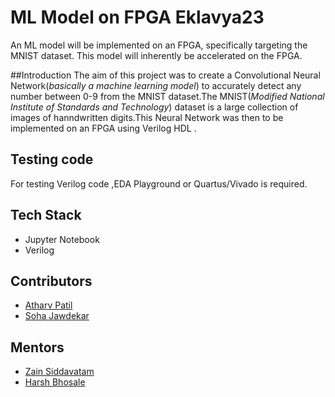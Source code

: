 # ML Model on FPGA Eklavya23
An ML model will be implemented on an FPGA, specifically targeting the MNIST dataset. This model will inherently be accelerated on the FPGA.

##Introduction
The aim of this project was to create a Convolutional Neural Network(_basically a machine learning model_) to accurately detect any number between 0-9 from the MNIST dataset.The MNIST(_Modified National Institute of Standards and Technology_) dataset is a large collection of images of hanndwritten digits.This Neural Network was then to be implemented on an FPGA using Verilog HDL .

## Testing code
For testing Verilog code ,EDA Playground or Quartus/Vivado is required.

## Tech Stack
- Jupyter Notebook
- Verilog
  
## Contributors
- [Atharv Patil](https://github.com/Atharv1035)
- [Soha Jawdekar](https://github.com/Sohajawdekar)

## Mentors
- [Zain Siddavatam](https://github.com/SuperChamp234)
- [Harsh Bhosale](https://github.com/harshbhosale01)

